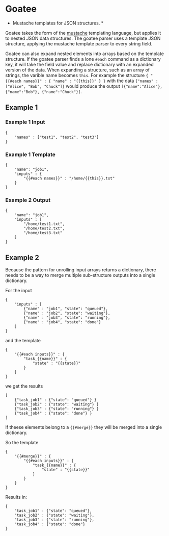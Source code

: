 # Goatee

* Mustache templates for JSON structures. *

Goatee takes the form of the [mustache](https://mustache.github.io/) templating language, but applies it to nested JSON data structures. 
The goatee parser uses a template JSON structure, applying the mustache template parser to every string field. 

Goatee can also expand nested elements into arrays based on the template structure. If the goatee parser finds a lone `#each` command as a dictionary 
key, it will take the field value and replace dictionary with an expanded version of the data. 
When expanding a structure, such as an array of strings, the varible name becomes `this`.
For example the structure `{ "{{#each names}}" : { "name" : "{{this}}" } }` with the data `{"names" : ["Alice", "Bob", "Chuck"]}` would produce the output
`[{"name":"Alice"}, {"name":"Bob"}, {"name":"Chuck"}]`. 


## Example 1

### Example 1 Input 
```
{
    "names" : ["test1", "test2", "test3"]
}
```

### Example 1 Template
```
{
    "name": "job1",
    "inputs" : {
        "{{#each names}}" : "/home/{{this}}.txt"
    }
}
```

### Example 2 Output
```
{
    "name": "job1",
    "inputs" : [
        "/home/test1.txt",
        "/home/test2.txt",
        "/home/test3.txt"
    ]
}
```


## Example 2

Because the pattern for unrolling input arrays returns a dictionary, there needs to be a way to merge multiple sub-structure outputs into a single dictionary.

For the input 
```
{
    "inputs" : [
        {"name" : "job1", "state": "queued"},
        {"name" : "job2", "state": "waiting"},
        {"name" : "job3", "state": "running"},
        {"name" : "job4", "state": "done"}
    ]
}
```

and the template 

```
{
    "{{#each inputs}}" : {
		"task_{{name}}" : {
			"state" : "{{state}}"
		}
	}
}
```

we get the results

```
[
    {"task_job1" : {"state": "queued"} }
    {"task_job2" : {"state": "waiting"} }
    {"task_job3" : {"state": "running"} }
    {"task_job4" : {"state": "done"} }
]
```

If theese elements belong to a `{{#merge}}` they will be merged into a single dictionary.

So the template 
```
{   
    "{{#merge}}" : {
        "{{#each inputs}}" : {
            "task_{{name}}" : {
                "state" : "{{state}}"
            }
        }
    }
}
```

Results in:
```
{
    "task_job1" : {"state": "queued"},
    "task_job2" : {"state": "waiting"},
    "task_job3" : {"state": "running"},
    "task_job4" : {"state": "done"}
}

```
